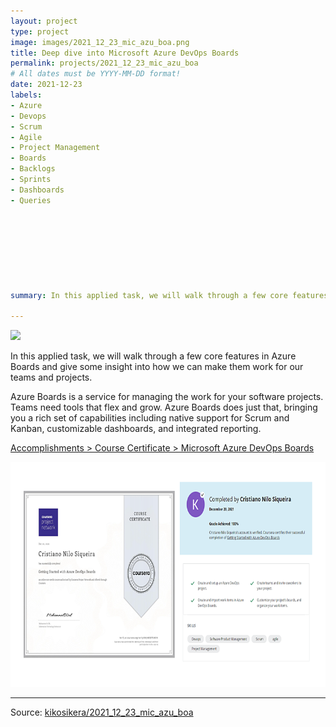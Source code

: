 ```yaml
---
layout: project
type: project
image: images/2021_12_23_mic_azu_boa.png
title: Deep dive into Microsoft Azure DevOps Boards
permalink: projects/2021_12_23_mic_azu_boa
# All dates must be YYYY-MM-DD format!
date: 2021-12-23
labels:
- Azure
- Devops
- Scrum
- Agile
- Project Management
- Boards
- Backlogs
- Sprints
- Dashboards
- Queries








summary: In this applied task, we will walk through a few core features in Azure Boards and give some insight into how we can make them work for our teams and projects.

---
```


<img class="ui image" src="{{ site.baseurl }}/images/2021_12_23_mic_azu_boa_devops_boards.png">

In this applied task, we will walk through a few core features in Azure Boards and give some insight into how we can make them work for our teams and projects.

Azure Boards is a service for managing the work for your software projects. Teams need tools that flex and grow. Azure Boards does just that, bringing you a rich set of capabilities including native support for Scrum and Kanban, customizable dashboards, and integrated reporting.


[Accomplishments > Course Certificate > Microsoft Azure DevOps Boards](https://www.coursera.org/account/accomplishments/verify/BMJNB587EMDW)

<a href="https://www.coursera.org/account/accomplishments/verify/BMJNB587EMDW">
  <img src="/images/2021_12_23_mic_azu_boa_cert.png" style="width:720px;height:360px;"/>
 </a>



<hr>

Source: <a href="https://github.com/kikosikera/2021_12_23_mic_azu_boa/tree/main/"><i class="large github icon"></i>kikosikera/2021_12_23_mic_azu_boa</a>
